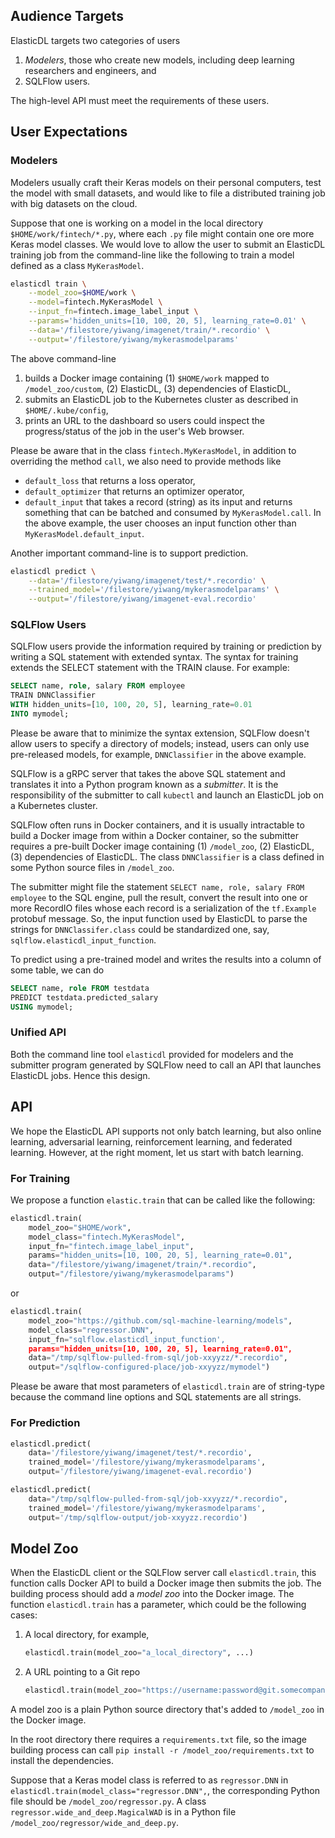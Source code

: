 ## Audience Targets

ElasticDL targets two categories of users

1. *Modelers*, those who create new models, including deep learning researchers and engineers, and
1. SQLFlow users.

The high-level API must meet the requirements of these users.

## User Expectations

### Modelers

Modelers usually craft their Keras models on their personal computers, test the model with small datasets, and would like to file a distributed training job with big datasets on the cloud.

Suppose that one is working on a model in the local directory `$HOME/work/fintech/*.py`, where each `.py` file might contain one ore more Keras model classes. We would love to allow the user to submit an ElasticDL training job from the command-line like the following to train a model defined as a class `MyKerasModel`.

```bash
elasticdl train \
    --model_zoo=$HOME/work \
    --model=fintech.MyKerasModel \
    --input_fn=fintech.image_label_input \
    --params='hidden_units=[10, 100, 20, 5], learning_rate=0.01' \
    --data='/filestore/yiwang/imagenet/train/*.recordio' \
    --output='/filestore/yiwang/mykerasmodelparams'
```

The above command-line 

1. builds a Docker image containing (1) `$HOME/work` mapped to `/model_zoo/custom`, (2) ElasticDL, (3) dependencies of ElasticDL,
1. submits an ElasticDL job to the Kubernetes cluster as described in `$HOME/.kube/config`,
1. prints an URL to the dashboard so users could inspect the progress/status of the job in the user's Web browser.

Please be aware that in the class `fintech.MyKerasModel`, in addition to overriding the method `call`, we also need to provide methods like

- `default_loss` that returns a loss operator,
- `default_optimizer` that returns an optimizer operator,
- `default_input` that takes a record (string) as its input and returns something that can be batched and consumed by `MyKerasModel.call`.  In the above example, the user chooses an input function other than `MyKerasModel.default_input`.

Another important command-line is to support prediction.

```bash
elasticdl predict \
    --data='/filestore/yiwang/imagenet/test/*.recordio' \
    --trained_model='/filestore/yiwang/mykerasmodelparams' \
    --output='/filestore/yiwang/imagenet-eval.recordio'
```

### SQLFlow Users

SQLFlow users provide the information required by training or prediction by writing a SQL statement with extended syntax.  The syntax for training extends the SELECT statement with the TRAIN clause.  For example:

```sql
SELECT name, role, salary FROM employee 
TRAIN DNNClassifier 
WITH hidden_units=[10, 100, 20, 5], learning_rate=0.01
INTO mymodel;
```

Please be aware that to minimize the syntax extension, SQLFlow doesn't allow users to specify a directory of models; instead, users can only use pre-released models, for example, `DNNClassifier` in the above example.

SQLFlow is a gRPC server that takes the above SQL statement and translates it into a Python program known as a *submitter*.  It is the responsibility of the submitter to call `kubectl` and launch an ElasticDL job on a Kubernetes cluster.

SQLFlow often runs in Docker containers, and it is usually intractable to build a Docker image from within a Docker container, so the submitter requires a pre-built Docker image containing (1) `/model_zoo`, (2) ElasticDL, (3) dependencies of ElasticDL.  The class `DNNClassifier` is a class defined in some Python source files in `/model_zoo`.

The submitter might file the statement `SELECT name, role, salary FROM employee` to the SQL engine, pull the result, convert the result into one or more RecordIO files whose each record is a serialization of the `tf.Example` protobuf message. So, the input function used by ElasticDL to parse the strings for `DNNClassifer.class` could be standardized one, say, `sqlflow.elasticdl_input_function`.

To predict using a pre-trained model and writes the results into a column of some table, we can do

```sql
SELECT name, role FROM testdata
PREDICT testdata.predicted_salary
USING mymodel;
```

### Unified API

Both the command line tool `elasticdl` provided for modelers and the submitter program generated by SQLFlow need to call an API that launches ElasticDL jobs.  Hence this design.

## API

We hope the ElasticDL API supports not only batch learning, but also online learning, adversarial learning, reinforcement learning, and federated learning.  However, at the right moment, let us start with batch learning.

### For Training

We propose a function `elastic.train` that can be called like the following:

```python
elasticdl.train(
    model_zoo="$HOME/work",
    model_class="fintech.MyKerasModel", 
    input_fn="fintech.image_label_input",
    params="hidden_units=[10, 100, 20, 5], learning_rate=0.01",
    data="/filestore/yiwang/imagenet/train/*.recordio",
    output="/filestore/yiwang/mykerasmodelparams")
```

or

```python
elasticdl.train(
    model_zoo="https://github.com/sql-machine-learning/models",
    model_class="regressor.DNN", 
    input_fn="sqlflow.elasticdl_input_function',
    params="hidden_units=[10, 100, 20, 5], learning_rate=0.01",
    data="/tmp/sqlflow-pulled-from-sql/job-xxyyzz/*.recordio",
    output="/sqlflow-configured-place/job-xxyyzz/mymodel")
```

Please be aware that most parameters of `elasticdl.train` are of string-type because the command line options and SQL statements are all strings.

### For Prediction

```python
elasticdl.predict(
    data='/filestore/yiwang/imagenet/test/*.recordio',
    trained_model='/filestore/yiwang/mykerasmodelparams',
    output='/filestore/yiwang/imagenet-eval.recordio')
```

```python
elasticdl.predict(
    data="/tmp/sqlflow-pulled-from-sql/job-xxyyzz/*.recordio",
    trained_model='/filestore/yiwang/mykerasmodelparams',
    output='/tmp/sqlflow-output/job-xxyyzz.recordio')
```

## Model Zoo

When the ElasticDL client or the SQLFlow server call `elasticdl.train`, this function calls Docker API to build a Docker image then submits the job.  The building process should add a *model zoo* into the Docker image.  The function `elasticdl.train` has a parameter, which could be the following cases:

1. A local directory, for example,

   ```python
   elasticdl.train(model_zoo="a_local_directory", ...)
   ```
   
1. A URL pointing to a Git repo

   ```python
   elasticdl.train(model_zoo="https://username:password@git.somecompany.com/sql-machine-learning/models", ...)
   ```

A model zoo is a plain Python source directory that's added to `/model_zoo` in the Docker image.

In the root directory there requires a `requirements.txt` file, so the image building process can call `pip install -r /model_zoo/requirements.txt` to install the dependencies.

Suppose that a Keras model class is referred to as `regressor.DNN` in `elasticdl.train(model_class="regressor.DNN",`, the corresponding Python file should be `/model_zoo/regressor.py`.  A class `regressor.wide_and_deep.MagicalWAD` is in a Python file `/model_zoo/regressor/wide_and_deep.py`.
